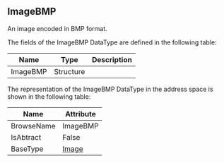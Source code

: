 <!-- datatype -->
## ImageBMP
An image encoded in BMP format.  
<!-- end of description -->
The fields of the ImageBMP DataType are defined in the following table:  

|Name|Type|Description|
|---|---|---|
|ImageBMP|Structure||

The representation of the ImageBMP DataType in the address space is shown in the following table:  

|Name|Attribute|
|---|---|
|BrowseName|ImageBMP|
|IsAbtract|False|
|BaseType|[Image](../../../Part3/DataTypes/Image/readme.md)|

